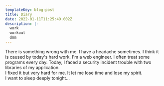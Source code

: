 ```yaml
---
templateKey: blog-post
title: Diary
date: 2022-01-11T11:25:49.002Z
description: |-
  work
  workout
  dmm
---
```

There is something wrong with me. I have a headache sometimes.
I think it is caused by today's hard work.
I'm a web engineer. I often treat some programs every day. 
Today, I faced a security incident trouble with two libraries of my application.  
I fixed it but very hard for me. It let me lose time and lose my spirit.  
I want to sleep deeply tonight...
